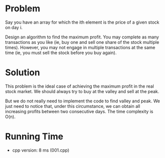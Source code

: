 # Problem

Say you have an array for which the ith element is the price of a given stock on day i.

Design an algorithm to find the maximum profit. You may complete as many transactions as you like (ie, buy one and sell one share of the stock multiple times). However, you may not engage in multiple transactions at the same time (ie, you must sell the stock before you buy again).

# Solution

This problem is the ideal case of achieving the maximum profit in the real stock market. We should always try to buy at the valley and sell at the peak. 

But we do not really need to implement the code to find valley and peak. We just need to notice that, under this circumstance, we can obtain all increasing profits between two consecutive days. The time complexity is O(n).

# Running Time

- cpp version: 8 ms (001.cpp)
